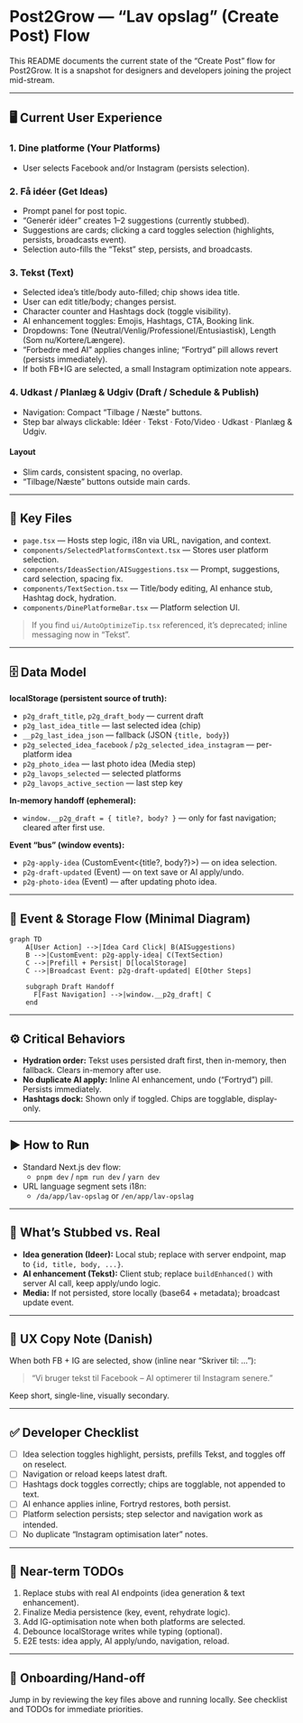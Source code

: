 # Post2Grow — “Lav opslag” (Create Post) Flow

This README documents the current state of the “Create Post” flow for Post2Grow. It is a snapshot for designers and developers joining the project mid-stream.

---

## 🖥️ Current User Experience

### 1. Dine platforme (Your Platforms)
- User selects Facebook and/or Instagram (persists selection).

### 2. Få idéer (Get Ideas)
- Prompt panel for post topic.
- “Generér idéer” creates 1–2 suggestions (currently stubbed).
- Suggestions are cards; clicking a card toggles selection (highlights, persists, broadcasts event).
- Selection auto-fills the “Tekst” step, persists, and broadcasts.

### 3. Tekst (Text)
- Selected idea’s title/body auto-filled; chip shows idea title.
- User can edit title/body; changes persist.
- Character counter and Hashtags dock (toggle visibility).
- AI enhancement toggles: Emojis, Hashtags, CTA, Booking link.
- Dropdowns: Tone (Neutral/Venlig/Professionel/Entusiastisk), Length (Som nu/Kortere/Længere).
- “Forbedre med AI” applies changes inline; “Fortryd” pill allows revert (persists immediately).
- If both FB+IG are selected, a small Instagram optimization note appears.

### 4. Udkast / Planlæg & Udgiv (Draft / Schedule & Publish)
- Navigation: Compact “Tilbage / Næste” buttons.
- Step bar always clickable: Idéer · Tekst · Foto/Video · Udkast · Planlæg & Udgiv.

#### Layout
- Slim cards, consistent spacing, no overlap.
- “Tilbage/Næste” buttons outside main cards.

---

## 🔑 Key Files

- `page.tsx` — Hosts step logic, i18n via URL, navigation, and context.
- `components/SelectedPlatformsContext.tsx` — Stores user platform selection.
- `components/IdeasSection/AISuggestions.tsx` — Prompt, suggestions, card selection, spacing fix.
- `components/TextSection.tsx` — Title/body editing, AI enhance stub, Hashtag dock, hydration.
- `components/DinePlatformeBar.tsx` — Platform selection UI.

> If you find `ui/AutoOptimizeTip.tsx` referenced, it’s deprecated; inline messaging now in “Tekst”.

---

## 🗄️ Data Model

**localStorage (persistent source of truth):**
- `p2g_draft_title`, `p2g_draft_body` — current draft
- `p2g_last_idea_title` — last selected idea (chip)
- `__p2g_last_idea_json` — fallback (JSON `{title, body}`)
- `p2g_selected_idea_facebook` / `p2g_selected_idea_instagram` — per-platform idea
- `p2g_photo_idea` — last photo idea (Media step)
- `p2g_lavops_selected` — selected platforms
- `p2g_lavops_active_section` — last step key

**In-memory handoff (ephemeral):**
- `window.__p2g_draft = { title?, body? }` — only for fast navigation; cleared after first use.

**Event “bus” (window events):**
- `p2g-apply-idea` (CustomEvent<{title?, body?}>) — on idea selection.
- `p2g-draft-updated` (Event) — on text save or AI apply/undo.
- `p2g-photo-idea` (Event) — after updating photo idea.

---

## 🔄 Event & Storage Flow (Minimal Diagram)

```mermaid
graph TD
    A[User Action] -->|Idea Card Click| B(AISuggestions)
    B -->|CustomEvent: p2g-apply-idea| C(TextSection)
    C -->|Prefill + Persist| D[localStorage]
    C -->|Broadcast Event: p2g-draft-updated| E[Other Steps]

    subgraph Draft Handoff
      F[Fast Navigation] -->|window.__p2g_draft| C
    end
```

---

## ⚙️ Critical Behaviors

- **Hydration order:** Tekst uses persisted draft first, then in-memory, then fallback. Clears in-memory after use.
- **No duplicate AI apply:** Inline AI enhancement, undo (“Fortryd”) pill. Persists immediately.
- **Hashtags dock:** Shown only if toggled. Chips are togglable, display-only.

---

## ▶️ How to Run

- Standard Next.js dev flow:
  - `pnpm dev` / `npm run dev` / `yarn dev`
- URL language segment sets i18n:
  - `/da/app/lav-opslag` or `/en/app/lav-opslag`

---

## 🧪 What’s Stubbed vs. Real

- **Idea generation (Ideer):** Local stub; replace with server endpoint, map to `{id, title, body, ...}`.
- **AI enhancement (Tekst):** Client stub; replace `buildEnhanced()` with server AI call, keep apply/undo logic.
- **Media:** If not persisted, store locally (base64 + metadata); broadcast update event.

---

## 📝 UX Copy Note (Danish)

When both FB + IG are selected, show (inline near “Skriver til: …”):

> “Vi bruger tekst til Facebook – AI optimerer til Instagram senere.”

Keep short, single-line, visually secondary.

---

## ✅ Developer Checklist

- [ ] Idea selection toggles highlight, persists, prefills Tekst, and toggles off on reselect.
- [ ] Navigation or reload keeps latest draft.
- [ ] Hashtags dock toggles correctly; chips are togglable, not appended to text.
- [ ] AI enhance applies inline, Fortryd restores, both persist.
- [ ] Platform selection persists; step selector and navigation work as intended.
- [ ] No duplicate “Instagram optimisation later” notes.

---

## 🚩 Near-term TODOs

1. Replace stubs with real AI endpoints (idea generation & text enhancement).
2. Finalize Media persistence (key, event, rehydrate logic).
3. Add IG-optimisation note when both platforms are selected.
4. Debounce localStorage writes while typing (optional).
5. E2E tests: idea apply, AI apply/undo, navigation, reload.

---

## 👋 Onboarding/Hand-off

Jump in by reviewing the key files above and running locally. See checklist and TODOs for immediate priorities.

